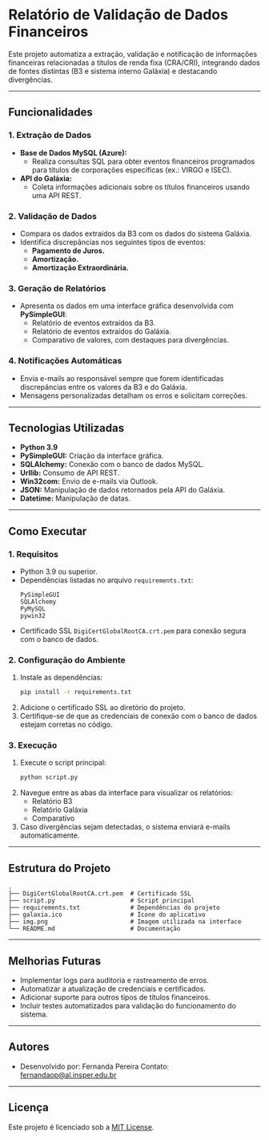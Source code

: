 # Relatório de Validação de Dados Financeiros

Este projeto automatiza a extração, validação e notificação de informações financeiras relacionadas a títulos de renda fixa (CRA/CRI), integrando dados de fontes distintas (B3 e sistema interno Galáxia) e destacando divergências.

---

## **Funcionalidades**

### **1. Extração de Dados**
- **Base de Dados MySQL (Azure):**
  - Realiza consultas SQL para obter eventos financeiros programados para títulos de corporações específicas (ex.: VIRGO e ISEC).
- **API do Galáxia:**
  - Coleta informações adicionais sobre os títulos financeiros usando uma API REST.

### **2. Validação de Dados**
- Compara os dados extraídos da B3 com os dados do sistema Galáxia.
- Identifica discrepâncias nos seguintes tipos de eventos:
  - **Pagamento de Juros.**
  - **Amortização.**
  - **Amortização Extraordinária.**

### **3. Geração de Relatórios**
- Apresenta os dados em uma interface gráfica desenvolvida com **PySimpleGUI**:
  - Relatório de eventos extraídos da B3.
  - Relatório de eventos extraídos do Galáxia.
  - Comparativo de valores, com destaques para divergências.

### **4. Notificações Automáticas**
- Envia e-mails ao responsável sempre que forem identificadas discrepâncias entre os valores da B3 e do Galáxia.
- Mensagens personalizadas detalham os erros e solicitam correções.

---

## **Tecnologias Utilizadas**
- **Python 3.9**
- **PySimpleGUI:** Criação da interface gráfica.
- **SQLAlchemy:** Conexão com o banco de dados MySQL.
- **Urllib:** Consumo de API REST.
- **Win32com:** Envio de e-mails via Outlook.
- **JSON:** Manipulação de dados retornados pela API do Galáxia.
- **Datetime:** Manipulação de datas.

---

## **Como Executar**

### **1. Requisitos**
- Python 3.9 ou superior.
- Dependências listadas no arquivo `requirements.txt`:
  ```
  PySimpleGUI
  SQLAlchemy
  PyMySQL
  pywin32
  ```
- Certificado SSL `DigiCertGlobalRootCA.crt.pem` para conexão segura com o banco de dados.

### **2. Configuração do Ambiente**
1. Instale as dependências:
   ```bash
   pip install -r requirements.txt
   ```
2. Adicione o certificado SSL ao diretório do projeto.
3. Certifique-se de que as credenciais de conexão com o banco de dados estejam corretas no código.

### **3. Execução**
1. Execute o script principal:
   ```bash
   python script.py
   ```
2. Navegue entre as abas da interface para visualizar os relatórios:
   - Relatório B3
   - Relatório Galáxia
   - Comparativo
3. Caso divergências sejam detectadas, o sistema enviará e-mails automaticamente.

---

## **Estrutura do Projeto**
```
.
├── DigiCertGlobalRootCA.crt.pem  # Certificado SSL
├── script.py                     # Script principal
├── requirements.txt              # Dependências do projeto
├── galaxia.ico                   # Ícone do aplicativo
├── img.png                       # Imagem utilizada na interface
└── README.md                     # Documentação
```

---

## **Melhorias Futuras**
- Implementar logs para auditoria e rastreamento de erros.
- Automatizar a atualização de credenciais e certificados.
- Adicionar suporte para outros tipos de títulos financeiros.
- Incluir testes automatizados para validação do funcionamento do sistema.

---

## **Autores**
- Desenvolvido por: Fernanda Pereira
  Contato: fernandaop@al.insper.edu.br

---

## **Licença**
Este projeto é licenciado sob a [MIT License](https://opensource.org/licenses/MIT).

